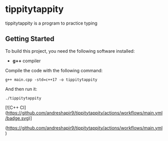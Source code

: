 # tippitytappity

tippitytappity is a program to practice typing

## Getting Started

To build this project, you need the following software installed:
 * **g++** compiler

Compile the code with the following command:

`g++ main.cpp -std=c++17 -o tippitytappity`

And then run it:

`./tippitytappity`

[![C++ CI] (https://github.com/andreshapir9/tippitytappity/actions/workflows/main.yml/badge.svg)]

(https://github.com/andreshapir9/tippitytappity/actions/workflows/main.yml)

